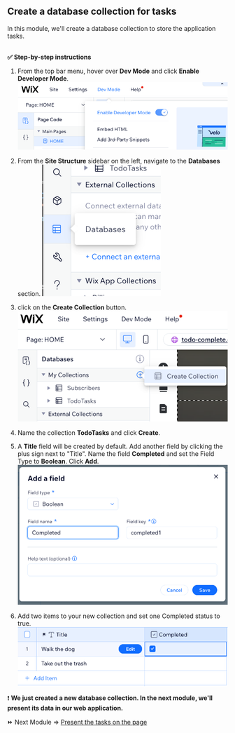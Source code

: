 ## Create a database collection for tasks

In this module, we'll create a database collection to store the application tasks.

<br>**:white_check_mark: Step-by-step instructions**

1. From the top bar menu, hover over **Dev Mode** and click **Enable Developer Mode**. ![](assets/dev-mode-on.png) 

1. From the **Site Structure** sidebar on the left, navigate to the **Databases** section. ![](assets/databases.png)

1. click on the **Create Collection** button. ![](assets/create-collection.png)

1. Name the collection **TodoTasks** and click **Create**.

1. A **Title** field will be created by default. Add another field by clicking the plus sign next to "Title". Name the field **Completed** and set the Field Type to **Boolean**. Click **Add**. ![](assets/completed-field.png)

1. Add two items to your new collection and set one Completed status to true. ![](assets/collection.png)

:exclamation: **We just created a new database collection. In the next module, we'll present its data in our web application.**

:fast_forward: Next Module => [Present the tasks on the page](PRESENTING_THE_TASKS.md)
